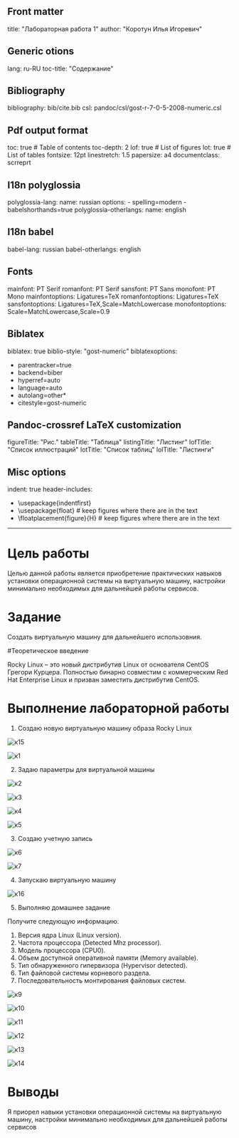 
## Front matter
title: "Лабораторная работа 1"
author: "Коротун Илья Игоревич"

## Generic otions
lang: ru-RU
toc-title: "Содержание"

## Bibliography
bibliography: bib/cite.bib
csl: pandoc/csl/gost-r-7-0-5-2008-numeric.csl

## Pdf output format
toc: true # Table of contents
toc-depth: 2
lof: true # List of figures
lot: true # List of tables
fontsize: 12pt
linestretch: 1.5
papersize: a4
documentclass: scrreprt
## I18n polyglossia
polyglossia-lang:
  name: russian
  options:
	- spelling=modern
	- babelshorthands=true
polyglossia-otherlangs:
  name: english
## I18n babel
babel-lang: russian
babel-otherlangs: english
## Fonts
mainfont: PT Serif
romanfont: PT Serif
sansfont: PT Sans
monofont: PT Mono
mainfontoptions: Ligatures=TeX
romanfontoptions: Ligatures=TeX
sansfontoptions: Ligatures=TeX,Scale=MatchLowercase
monofontoptions: Scale=MatchLowercase,Scale=0.9
## Biblatex
biblatex: true
biblio-style: "gost-numeric"
biblatexoptions:
  - parentracker=true
  - backend=biber
  - hyperref=auto
  - language=auto
  - autolang=other*
  - citestyle=gost-numeric
## Pandoc-crossref LaTeX customization
figureTitle: "Рис."
tableTitle: "Таблица"
listingTitle: "Листинг"
lofTitle: "Список иллюстраций"
lotTitle: "Список таблиц"
lolTitle: "Листинги"
## Misc options
indent: true
header-includes:
  - \usepackage{indentfirst}
  - \usepackage{float} # keep figures where there are in the text
  - \floatplacement{figure}{H} # keep figures where there are in the text
---

# Цель работы

Целью данной работы является приобретение практических навыков установки операционной системы на виртуальную машину, настройки минимально необходимых для дальнейшей работы сервисов.

# Задание
Создать виртуальную машину для дальнейшего использовния.

#Теоретическое введение

Rocky Linux – это новый дистрибутив Linux от основателя CentOS Грегори Курцера. Полностью бинарно совместим с коммерческим Red Hat Enterprise Linux и призван заместить дистрибутив CentOS.

# Выполнение лабораторной работы

1) Создаю новую виртуальную машину образа Rocky Linux

![к15](image/К15.jpg)

![к1](image/к1.jpg)

2) Задаю параметры для виртуальной машины

![к2](image/к2.jpg)

![к3](image/к3.jpg)

![к4](image/к4.jpg)

![к5](image/к5.jpg)


3) Создаю учетную запись

![к6](image/к6.jpg)

![к7](image/к7.jpg)


4) Запускаю виртуальную машину

![к16](image/к16.jpg)

5) Выполняю домашнее задание

Получите следующую информацию.
1. Версия ядра Linux (Linux version).
2. Частота процессора (Detected Mhz processor).
3. Модель процессора (CPU0).
4. Объем доступной оперативной памяти (Memory available).
5. Тип обнаруженного гипервизора (Hypervisor detected).
6. Тип файловой системы корневого раздела.
7. Последовательность монтирования файловых систем.
   
![к9](image/к9.jpg)

![к10](image/к10.jpg)

![к11](image/к11.jpg)

![к12](image/к12.jpg)

![к13](image/к13.jpg)

![к14](image/к14.jpg)

   
# Выводы
Я приорел навыки установки операционной системы на виртуальную машину, настройки минимально необходимых для дальнейшей работы сервисов
